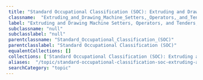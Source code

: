 ```yaml
--- 
 title: "Standard Occupational Classification (SOC): Extruding and Drawing Machine Setters, Operators, and Tenders, Metal and Plastic" 
 classname:  "Extruding_and_Drawing_Machine_Setters,_Operators,_and_Tenders,_Metal_and_Plastic" 
 label: "Extruding and Drawing Machine Setters, Operators, and Tenders, Metal and Plastic" 
 subclassname: "null" 
 subclasslabel: "null" 
 parentclassname: "Standard_Occupational_Classification_(SOC)" 
 parentclasslabel: "Standard Occupational Classification (SOC)" 
 equalentCollections: [] 
 collections: ['Standard Occupational Classification (SOC): Extruding and Drawing Machine Setters, Operators, and Tenders, Metal and Plastic']
 aliases:  "/topic/standard-occupational-classification-soc-extruding-and-drawing-machine-setters-operators-and-tenders-metal-and-plastic"  
 searchCategory: "topic" 
---
```

